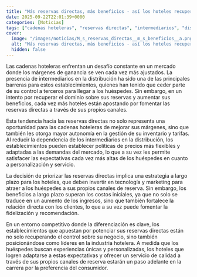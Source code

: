 ```yaml
---
title: "Más reservas directas, más beneficios - así los hoteles recuperan el control"
date: 2025-09-22T22:01:39+0000
categories: [Noticias]
tags: ["cadenas hoteleras", "reservas directas", "intermediarios", "distribución", "hoteles", "mercado", "SEO."]
cover:
  image: "/images/noticias/M_s_reservas_directas__m_s_beneficios__a.png"
  alt: "Más reservas directas, más beneficios - así los hoteles recuperan el control"
  hidden: false
---
```


Las cadenas hoteleras enfrentan un desafío constante en un mercado donde los márgenes de ganancia se ven cada vez más ajustados. La presencia de intermediarios en la distribución ha sido una de las principales barreras para estos establecimientos, quienes han tenido que ceder parte de su control a terceros para llegar a los huéspedes. Sin embargo, en un intento por recuperar el dominio sobre sus reservas y aumentar sus beneficios, cada vez más hoteles están apostando por fomentar las reservas directas a través de sus propios canales.

Esta tendencia hacia las reservas directas no solo representa una oportunidad para las cadenas hoteleras de mejorar sus márgenes, sino que también les otorga mayor autonomía en la gestión de su inventario y tarifas. Al reducir la dependencia de los intermediarios en la distribución, los establecimientos pueden establecer políticas de precios más flexibles y adaptadas a las demandas del mercado, lo que a su vez les permite satisfacer las expectativas cada vez más altas de los huéspedes en cuanto a personalización y servicio.

La decisión de priorizar las reservas directas implica una estrategia a largo plazo para los hoteles, que deben invertir en tecnología y marketing para atraer a los huéspedes a sus propios canales de reserva. Sin embargo, los beneficios a largo plazo superan los costos iniciales, ya que no solo se traduce en un aumento de los ingresos, sino que también fortalece la relación directa con los clientes, lo que a su vez puede fomentar la fidelización y recomendación.

En un entorno competitivo donde la diferenciación es clave, los establecimientos que apuestan por potenciar sus reservas directas están no solo recuperando el control sobre su negocio, sino también posicionándose como líderes en la industria hotelera. A medida que los huéspedes buscan experiencias únicas y personalizadas, los hoteles que logren adaptarse a estas expectativas y ofrecer un servicio de calidad a través de sus propios canales de reserva estarán un paso adelante en la carrera por la preferencia del consumidor.

